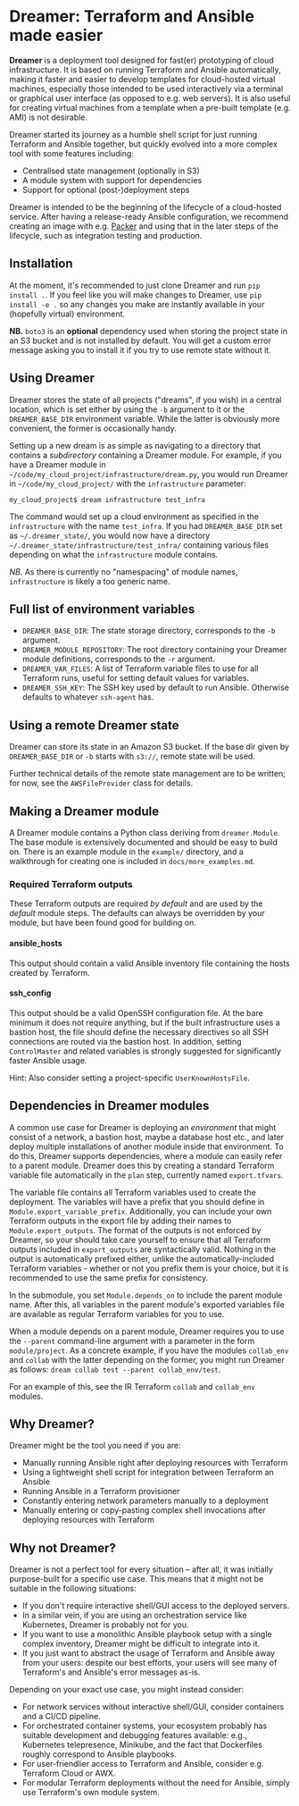 # Dreamer: Terraform and Ansible made easier

**Dreamer** is a deployment tool designed for fast(er) prototyping of cloud infrastructure. It is based on running
Terraform and Ansible automatically, making it faster and easier to develop templates for cloud-hosted virtual machines,
especially those intended to be used interactively via a terminal or graphical user interface (as opposed to e.g. web
servers). It is also useful for creating virtual machines from a template when a pre-built template (e.g. AMI) is not
desirable.

Dreamer started its journey as a humble shell script for just running Terraform and Ansible together, but quickly
evolved into a more complex tool with some features including:

* Centralised state management (optionally in S3)
* A module system with support for dependencies
* Support for optional (post-)deployment steps

Dreamer is intended to be the beginning of the lifecycle of a cloud-hosted service. After having a release-ready
Ansible configuration, we recommend creating an image with e.g. [Packer](https://packer.io) and using that in the
later steps of the lifecycle, such as integration testing and production.

## Installation

At the moment, it's recommended to just clone Dreamer and run `pip install .`. If you feel like you will make changes
to Dreamer, use `pip install -e .` so any changes you make are instantly available in your (hopefully virtual)
environment.

**NB.** `boto3` is an **optional** dependency used when storing the project state in an S3 bucket and is not
installed by default. You will get a custom error message asking you to install it if you try to use remote state
without it.

## Using Dreamer

Dreamer stores the state of all projects ("dreams", if you wish) in a central location, which is set either by using
the `-b` argument to it or the `DREAMER_BASE_DIR` environment variable. While the latter is obviously more convenient,
the former is occasionally handy.

Setting up a new dream is as simple as navigating to a directory that contains a *subdirectory* containing a Dreamer
module. For example, if you have a Dreamer module in `~/code/my_cloud_project/infrastructure/dream.py`, you would run
Dreamer in `~/code/my_cloud_project/` with the `infrastructure` parameter:

    my_cloud_project$ dream infrastructure test_infra

The command would set up a cloud environment as specified in the `infrastructure` with the name `test_infra`. If you
had `DREAMER_BASE_DIR` set as `~/.dreamer_state/`, you would now have a directory
`~/.dreamer_state/infrastructure/test_infra/` containing various files depending on what the `infrastructure` module
contains.

*NB.* As there is currently no "namespacing" of module names, `infrastructure` is likely a too generic name.

## Full list of environment variables

* `DREAMER_BASE_DIR`: The state storage directory, corresponds to the `-b` argument.
* `DREAMER_MODULE_REPOSITORY`: The root directory containing your Dreamer module definitions, corresponds to the
  `-r` argument.
* `DREAMER_VAR_FILES`: A list of Terraform variable files to use for all Terraform runs, useful for setting default
  values for variables.
* `DREAMER_SSH_KEY`: The SSH key used by default to run Ansible. Otherwise defaults to whatever `ssh-agent` has.

## Using a remote Dreamer state

Dreamer can store its state in an Amazon S3 bucket. If the base dir given by `DREAMER_BASE_DIR` or `-b` starts with
`s3://`, remote state will be used.

Further technical details of the remote state management are to be written; for now, see the `AWSFileProvider` class
for details.

## Making a Dreamer module

A Dreamer module contains a Python class deriving from `dreamer.Module`. The base module is extensively documented and
should be easy to build on. There is an example module in the `example/` directory, and a walkthrough for creating one
is included in `docs/more_examples.md`.

### Required Terraform outputs

These Terraform outputs are required *by default* and are used by the *default* module steps. The defaults can always
be overridden by your module, but have been found good for building on.

#### ansible_hosts

This output should contain a valid Ansible inventory file containing the hosts created by Terraform.

#### ssh_config

This output should be a valid OpenSSH configuration file. At the bare minimum it does not require anything, but if the
built infrastructure uses a bastion host, the file should define the necessary directives so all SSH connections are
routed via the bastion host. In addition, setting `ControlMaster` and related variables is strongly suggested for
significantly faster Ansible usage.

Hint: Also consider setting a project-specific `UserKnownHostsFile`.

## Dependencies in Dreamer modules

A common use case for Dreamer is deploying an _environment_ that might consist of a network, a bastion host, maybe a
database host etc., and later deploy multiple installations of another module inside that environment. To do this,
Dreamer supports dependencies, where a module can easily refer to a parent module. Dreamer does this by creating a
standard Terraform variable file automatically in the `plan` step, currently named `export.tfvars`.

The variable file contains all Terraform variables used to create the deployment. The variables will have a prefix that
you should define in `Module.export_variable_prefix`. Additionally, you can include your own Terraform outputs in the
export file by adding their names to `Module.export_outputs`. The format of the outputs is not enforced by Dreamer, so
your should take care yourself to ensure that all Terraform outputs included in `export_outputs` are syntactically
valid. Nothing in the output is automatically prefixed either, unlike the automatically-included Terraform variables -
whether or not you prefix them is your choice, but it is recommended to use the same prefix for consistency.

In the submodule, you set `Module.depends_on` to include the parent module name. After this, all variables in the
parent module's exported variables file are available as regular Terraform variables for you to use.

When a module depends on a parent module, Dreamer requires you to use the `--parent` command-line argument with a
parameter in the form `module/project`. As a concrete example, if you have the modules `collab_env` and `collab` with
the latter depending on the former, you might run Dreamer as follows: `dream collab test --parent collab_env/test`.

For an example of this, see the IR Terraform `collab` and `collab_env` modules.

## Why Dreamer?

Dreamer might be the tool you need if you are:

* Manually running Ansible right after deploying resources with Terraform
* Using a lightweight shell script for integration between Terraform an Ansible
* Running Ansible in a Terraform provisioner
* Constantly entering network parameters manually to a deployment
* Manually entering or copy-pasting complex shell invocations after deploying resources with Terraform

## Why not Dreamer?

Dreamer is not a perfect tool for every situation – after all, it was initially purpose-built for a specific use case.
This means that it might not be suitable in the following situations:

* If you don't require interactive shell/GUI access to the deployed servers.
* In a similar vein, if you are using an orchestration service like Kubernetes, Dreamer is probably not for you.
* If you want to use a monolithic Ansible playbook setup with a single complex inventory, Dreamer might be difficult to
  integrate into it.
* If you just want to abstract the usage of Terraform and Ansible away from your users: despite our best efforts, your
  users will see many of Terraform's and Ansible's error messages as-is.

Depending on your exact use case, you might instead consider:

* For network services without interactive shell/GUI, consider containers and a CI/CD pipeline.
* For orchestrated container systems, your ecosystem probably has suitable development and debugging features available:
  e.g., Kubernetes telepresence, Minikube, and the fact that Dockerfiles roughly correspond to Ansible playbooks.
* For user-friendlier access to Terraform and Ansible, consider e.g. Terraform Cloud or AWX.
* For modular Terraform deployments without the need for Ansible, simply use Terraform's own module system.
